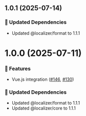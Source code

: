 ## 1.0.1 (2025-07-14)

### 🧱 Updated Dependencies

- Updated @localizer/format to 1.1.1

# 1.0.0 (2025-07-11)

### 🚀 Features

- Vue.js integration ([#146](https://github.com/124c4a/localizer/pull/146), [#130](https://github.com/124c4a/localizer/issues/130))

### 🧱 Updated Dependencies

- Updated @localizer/format to 1.1.1
- Updated @localizer/core to 1.1.1